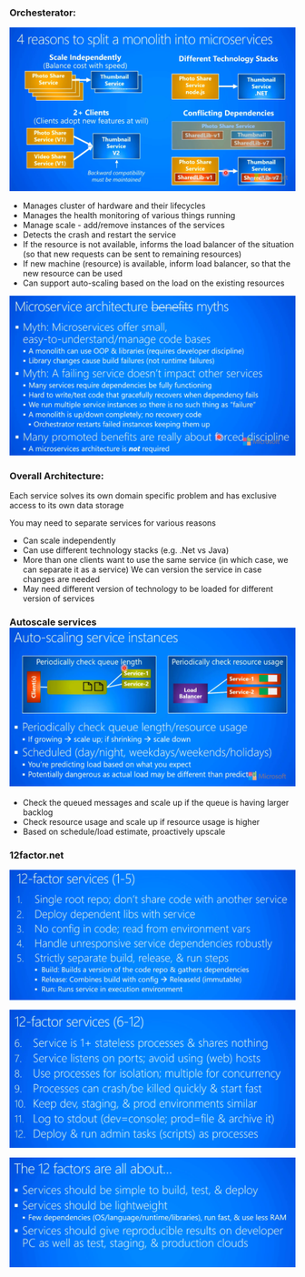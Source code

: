 ### Orchesterator:

![01_ReasonsToSplitMicroservices](CloudArchitecture.assets/01_ReasonsToSplitMicroservices.png)

- Manages cluster of hardware and their lifecycles
- Manages the health monitoring of various things running
- Manage scale - add/remove instances of the services
- Detects the crash and restart the service
- If the resource is not available, informs the load balancer of the situation (so that new requests can be sent to remaining resources)
- If new machine (resource) is available, inform load balancer, so that the new resource can be used
- Can support auto-scaling based on the load on the existing resources

![02_MicroservicesMyths](CloudArchitecture.assets/02_MicroservicesMyths.png)

### Overall Architecture:

Each service solves its own domain specific problem and has exclusive access to its own data storage

You may need to separate services for various reasons
-	Can scale independently
-	Can use different technology stacks (e.g. .Net vs Java)
-	More than one clients want to use the same service (in which case, we can separate it as a service) We can version the service in case changes are needed
-	May need different version of technology to be loaded for different version of services 

### Autoscale services![03_AutoscalingServiceInstances](CloudArchitecture.assets/03_AutoscalingServiceInstances.png)

- 	Check the queued messages and scale up if the queue is having larger backlog
-	Check resource usage and scale up if resource usage is higher
-	Based on schedule/load estimate, proactively upscale

### 12factor.net

![04_12Factor-1](CloudArchitecture.assets/04_12Factor-1.png)

![05_12Factor-2](CloudArchitecture.assets/05_12Factor-2.png)

![06_12Factor-3](CloudArchitecture.assets/06_12Factor-3.png)